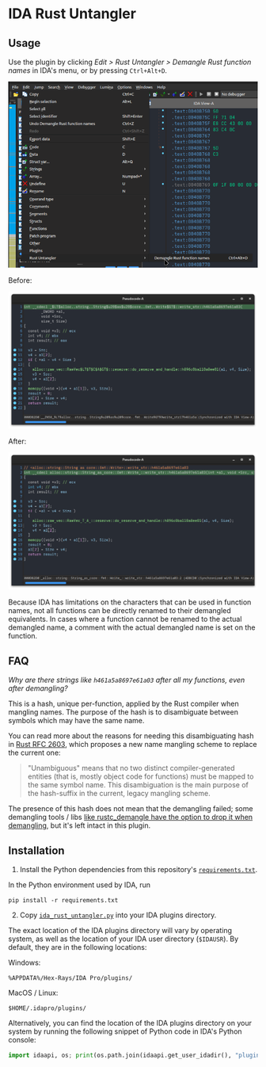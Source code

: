 # IDA Rust Untangler

## Usage

Use the plugin by clicking _Edit > Rust Untangler > Demangle Rust function names_ in IDA's menu, or by pressing `Ctrl+Alt+D`.

![Screenshot of the Edit > Rust Untangler > Demangle Rust function names entry in the IDA menu](images/plugin-menu-entry-screenshot.png)

Before:

![Image of a decompiled function with the Rust-mangled name `_$LT$alloc..string..String$u20$as$u20$core..fmt..Write$GT$::write_str::h461a5a8697e61a03`](images/decompiler-window-before-demangle-screenshot.png)

After:

![Image of a decompiled function with the original demangled Rust name `<alloc::string::String as core::fmt::Write>::write_str::h461a5a8697e61a03`](images/decompiler-window-after-demangle-screenshot.png)

Because IDA has limitations on the characters that can be used in function names, not all functions can be directly renamed to their demangled equivalents. In cases where a function cannot be renamed to the actual demangled name, a comment with the actual demangled name is set on the function.

## FAQ

_Why are there strings like `h461a5a8697e61a03` after all my functions, even after demangling?_

This is a hash, unique per-function, applied by the Rust compiler when mangling names. The purpose of the hash is to disambiguate between symbols which may have the same name.

You can read more about the reasons for needing this disambiguating hash in [Rust RFC 2603](https://rust-lang.github.io/rfcs/2603-rust-symbol-name-mangling-v0.html#requirements-for-a-symbol-mangling-scheme), which proposes a new name mangling scheme to replace the current one:

> "Unambiguous" means that no two distinct compiler-generated entities (that is, mostly object code for functions) must be mapped to the same symbol name. This disambiguation is the main purpose of the hash-suffix in the current, legacy mangling scheme.

The presence of this hash does not mean that the demangling failed; some demangling tools / libs [like rustc_demangle have the option to drop it when demangling](https://github.com/rust-lang/rustc-demangle/pull/5), but it's left intact in this plugin.

## Installation

1. Install the Python dependencies from this repository's [`requirements.txt`](requirements.txt).

In the Python environment used by IDA, run
```
pip install -r requirements.txt
```

2. Copy [`ida_rust_untangler.py`](ida_rust_untangler.py) into your IDA plugins directory.

The exact location of the IDA plugins directory will vary by operating system, as well as the location of your IDA user directory (`$IDAUSR`). By default, they are in the following locations:

Windows:

```
%APPDATA%/Hex-Rays/IDA Pro/plugins/
```

MacOS / Linux:

```
$HOME/.idapro/plugins/
```

Alternatively, you can find the location of the IDA plugins directory on your system by running the following snippet of Python code in IDA's Python console:

```python
import idaapi, os; print(os.path.join(idaapi.get_user_idadir(), "plugins"))
```
